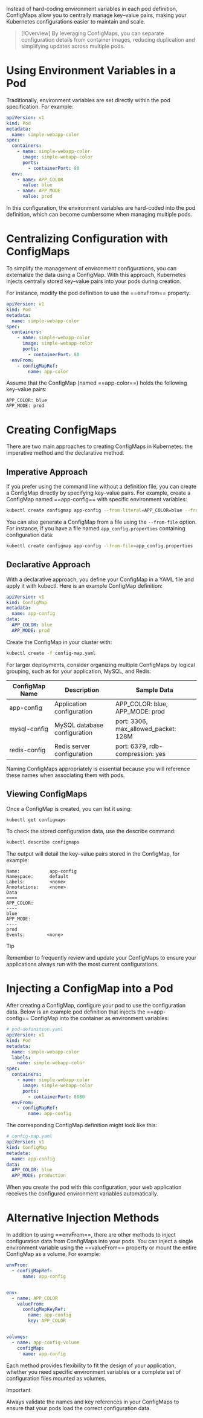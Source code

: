 Instead of hard-coding environment variables in each pod definition, ConfigMaps allow you to centrally manage key–value pairs, making your Kubernetes configurations easier to maintain and scale.

>[!Overview]
By leveraging ConfigMaps, you can separate configuration details from container images, reducing duplication and simplifying updates across multiple pods.

# Using Environment Variables in a Pod

Traditionally, environment variables are set directly within the pod specification. For example:

```yaml
apiVersion: v1
kind: Pod
metadata:
  name: simple-webapp-color
spec:
  containers:
    - name: simple-webapp-color
      image: simple-webapp-color
      ports:
        - containerPort: 80
  env:
    - name: APP_COLOR
      value: blue
    - name: APP_MODE
      value: prod
```

In this configuration, the environment variables are hard-coded into the pod definition, which can become cumbersome when managing multiple pods.

# Centralizing Configuration with ConfigMaps

To simplify the management of environment configurations, you can externalize the data using a ConfigMap. With this approach, Kubernetes injects centrally stored key–value pairs into your pods during creation.

For instance, modify the pod definition to use the ==envFrom== property:

```yaml
apiVersion: v1
kind: Pod
metadata:
  name: simple-webapp-color
spec:
  containers:
    - name: simple-webapp-color
      image: simple-webapp-color
      ports:
        - containerPort: 80
  envFrom:
    - configMapRef:
        name: app-color
```

Assume that the ConfigMap (named ==app-color==) holds the following key–value pairs:

```
APP_COLOR: blue
APP_MODE: prod
```

# Creating ConfigMaps

There are two main approaches to creating ConfigMaps in Kubernetes: the imperative method and the declarative method.

## Imperative Approach

If you prefer using the command line without a definition file, you can create a ConfigMap directly by specifying key–value pairs. For example, create a ConfigMap named ==app-config== with specific environment variables:

```bash
kubectl create configmap app-config --from-literal=APP_COLOR=blue --from-literal=APP_MOD=prod
```

You can also generate a ConfigMap from a file using the `--from-file` option. For instance, if you have a file named `app_config.properties` containing configuration data:

```bash
kubectl create configmap app-config --from-file=app_config.properties
```

## Declarative Approach

With a declarative approach, you define your ConfigMap in a YAML file and apply it with kubectl. Here is an example ConfigMap definition:

```yaml
apiVersion: v1
kind: ConfigMap
metadata:
  name: app-config
data:
  APP_COLOR: blue
  APP_MODE: prod
```

Create the ConfigMap in your cluster with:

```bash
kubectl create -f config-map.yaml
```

For larger deployments, consider organizing multiple ConfigMaps by logical grouping, such as for your application, MySQL, and Redis:

|ConfigMap Name|Description|Sample Data|
|---|---|---|
|app-config|Application configuration|APP_COLOR: blue, APP_MODE: prod|
|mysql-config|MySQL database configuration|port: 3306, max_allowed_packet: 128M|
|redis-config|Redis server configuration|port: 6379, rdb-compression: yes|

Naming ConfigMaps appropriately is essential because you will reference these names when associating them with pods.

## Viewing ConfigMaps

Once a ConfigMap is created, you can list it using:

```bash
kubectl get configmaps
```

To check the stored configuration data, use the describe command:

```bash
kubectl describe configmaps
```

The output will detail the key–value pairs stored in the ConfigMap, for example:

```
Name:           app-config
Namespace:      default
Labels:         <none>
Annotations:    <none>
Data
====
APP_COLOR:
----
blue
APP_MODE:
----
prod
Events:        <none>
```

>[!Tip]
Remember to frequently review and update your ConfigMaps to ensure your applications always run with the most current configurations.

# Injecting a ConfigMap into a Pod

After creating a ConfigMap, configure your pod to use the configuration data. Below is an example pod definition that injects the ==app-config== ConfigMap into the container as environment variables:

```yaml
# pod-definition.yaml
apiVersion: v1
kind: Pod
metadata:
  name: simple-webapp-color
  labels:
    name: simple-webapp-color
spec:
  containers:
    - name: simple-webapp-color
      image: simple-webapp-color
      ports:
        - containerPort: 8080
  envFrom:
    - configMapRef:
        name: app-config
```

The corresponding ConfigMap definition might look like this:

```yaml
# config-map.yaml
apiVersion: v1
kind: ConfigMap
metadata:
  name: app-config
data:
  APP_COLOR: blue
  APP_MODE: production
```

When you create the pod with this configuration, your web application receives the configured environment variables automatically.

# Alternative Injection Methods

In addition to using ==envFrom==, there are other methods to inject configuration data from ConfigMaps into your pods. You can inject a single environment variable using the ==valueFrom== property or mount the entire ConfigMap as a volume. For example:

```yaml
envFrom:
  - configMapRef:
      name: app-config


env:
  - name: APP_COLOR
    valueFrom:
      configMapKeyRef:
        name: app-config
        key: APP_COLOR


volumes:
  - name: app-config-volume
    configMap:
      name: app-config
```

Each method provides flexibility to fit the design of your application, whether you need specific environment variables or a complete set of configuration files mounted as volumes.

>[!Important]
Always validate the names and key references in your ConfigMaps to ensure that your pods load the correct configuration data.